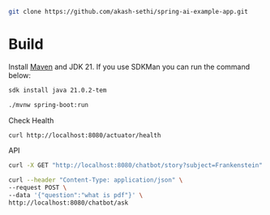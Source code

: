 ```bash
git clone https://github.com/akash-sethi/spring-ai-example-app.git
```

# Build

Install [Maven](https://www.maven.org) and JDK 21. If you use SDKMan you can run the command below:

```bash
sdk install java 21.0.2-tem
```

```bash
./mvnw spring-boot:run
```

Check Health
```bash
curl http://localhost:8080/actuator/health
```

API
```bash
curl -X GET "http://localhost:8080/chatbot/story?subject=Frankenstein"
```

```bash
curl --header "Content-Type: application/json" \
--request POST \
--data '{"question":"what is pdf"}' \
http://localhost:8080/chatbot/ask
```

